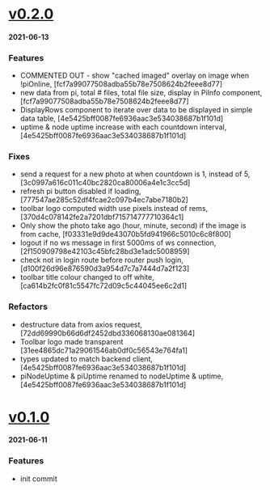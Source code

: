# <a href='https://github.com/mrjackwills/leafcast_vue/releases/tag/v0.2.0'>v0.2.0</a>
#### 2021-06-13

### Features
+ COMMENTED OUT - show "cached imaged" overlay on image when !piOnline, [fcf7a99077508adba55b78e7508624b2feee8d77]
+ new data from pi, total # files, total file size, display in PiInfo component, [fcf7a99077508adba55b78e7508624b2feee8d77]
+ DisplayRows component to iterate over data to be displayed in simple data table, [4e5425bff0087fe6936aac3e534038687b1f101d]
+ uptime & node uptime increase with each countdown interval, [4e5425bff0087fe6936aac3e534038687b1f101d]

### Fixes
+ send a request for a new photo at when countdown is 1, instead of 5, [3c0997a616c011c40bc2820ca80006a4e1c3cc5d]
+ refresh pi button disabled if loading, [777547ae285c52df4fcae2c097b4ec7abe7180b2]
+ toolbar logo computed width use pixels instead of rems, [370d4c078142fe2a7201dbf715714777710364c1]
+ Only show the photo take ago (hour, minute, second) if the image is from cache, [f03331e9d9de43070b5fd941966c5010c6c8f800]
+ logout if no ws message in first 5000ms of ws connection, [2f150909798e42103c45bfc28bd3e1adc5008959]
+ check not in login route before router push login, [d100f26d96e876590d3a954d7c7a7444d7a2f123]
+ toolbar title colour changed to off white, [ca614b2fc0f81c5547fc72d09c5c44045ee6c2d1]

### Refactors
+ destructure data from axios request, [72dd69990b66d6df2452dbd336068130ae081364]
+ Toolbar logo made transparent [31ee4865dc71a29061546ab0df0c56543e764fa1]
+ types updated to match backend client, [4e5425bff0087fe6936aac3e534038687b1f101d]
+ piNodeUptime & piUptime renamed to nodeUptime & uptime, [4e5425bff0087fe6936aac3e534038687b1f101d]

# <a href='https://github.com/mrjackwills/leafcast_vue/releases/tag/v0.1.0'>v0.1.0</a>
#### 2021-06-11

### Features
+ init commit